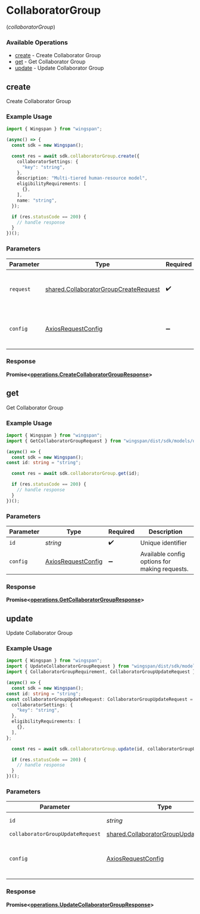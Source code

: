 # CollaboratorGroup
(*collaboratorGroup*)

### Available Operations

* [create](#create) - Create Collaborator Group
* [get](#get) - Get Collaborator Group
* [update](#update) - Update Collaborator Group

## create

Create Collaborator Group

### Example Usage

```typescript
import { Wingspan } from "wingspan";

(async() => {
  const sdk = new Wingspan();

  const res = await sdk.collaboratorGroup.create({
    collaboratorSettings: {
      "key": "string",
    },
    description: "Multi-tiered human-resource model",
    eligibilityRequirements: [
      {},
    ],
    name: "string",
  });

  if (res.statusCode == 200) {
    // handle response
  }
})();
```

### Parameters

| Parameter                                                                                      | Type                                                                                           | Required                                                                                       | Description                                                                                    |
| ---------------------------------------------------------------------------------------------- | ---------------------------------------------------------------------------------------------- | ---------------------------------------------------------------------------------------------- | ---------------------------------------------------------------------------------------------- |
| `request`                                                                                      | [shared.CollaboratorGroupCreateRequest](../../models/shared/collaboratorgroupcreaterequest.md) | :heavy_check_mark:                                                                             | The request object to use for the request.                                                     |
| `config`                                                                                       | [AxiosRequestConfig](https://axios-http.com/docs/req_config)                                   | :heavy_minus_sign:                                                                             | Available config options for making requests.                                                  |


### Response

**Promise<[operations.CreateCollaboratorGroupResponse](../../models/operations/createcollaboratorgroupresponse.md)>**


## get

Get Collaborator Group

### Example Usage

```typescript
import { Wingspan } from "wingspan";
import { GetCollaboratorGroupRequest } from "wingspan/dist/sdk/models/operations";

(async() => {
  const sdk = new Wingspan();
const id: string = "string";

  const res = await sdk.collaboratorGroup.get(id);

  if (res.statusCode == 200) {
    // handle response
  }
})();
```

### Parameters

| Parameter                                                    | Type                                                         | Required                                                     | Description                                                  |
| ------------------------------------------------------------ | ------------------------------------------------------------ | ------------------------------------------------------------ | ------------------------------------------------------------ |
| `id`                                                         | *string*                                                     | :heavy_check_mark:                                           | Unique identifier                                            |
| `config`                                                     | [AxiosRequestConfig](https://axios-http.com/docs/req_config) | :heavy_minus_sign:                                           | Available config options for making requests.                |


### Response

**Promise<[operations.GetCollaboratorGroupResponse](../../models/operations/getcollaboratorgroupresponse.md)>**


## update

Update Collaborator Group

### Example Usage

```typescript
import { Wingspan } from "wingspan";
import { UpdateCollaboratorGroupRequest } from "wingspan/dist/sdk/models/operations";
import { CollaboratorGroupRequirement, CollaboratorGroupUpdateRequest } from "wingspan/dist/sdk/models/shared";

(async() => {
  const sdk = new Wingspan();
const id: string = "string";
const collaboratorGroupUpdateRequest: CollaboratorGroupUpdateRequest = {
  collaboratorSettings: {
    "key": "string",
  },
  eligibilityRequirements: [
    {},
  ],
};

  const res = await sdk.collaboratorGroup.update(id, collaboratorGroupUpdateRequest);

  if (res.statusCode == 200) {
    // handle response
  }
})();
```

### Parameters

| Parameter                                                                                      | Type                                                                                           | Required                                                                                       | Description                                                                                    |
| ---------------------------------------------------------------------------------------------- | ---------------------------------------------------------------------------------------------- | ---------------------------------------------------------------------------------------------- | ---------------------------------------------------------------------------------------------- |
| `id`                                                                                           | *string*                                                                                       | :heavy_check_mark:                                                                             | Unique identifier                                                                              |
| `collaboratorGroupUpdateRequest`                                                               | [shared.CollaboratorGroupUpdateRequest](../../models/shared/collaboratorgroupupdaterequest.md) | :heavy_minus_sign:                                                                             | N/A                                                                                            |
| `config`                                                                                       | [AxiosRequestConfig](https://axios-http.com/docs/req_config)                                   | :heavy_minus_sign:                                                                             | Available config options for making requests.                                                  |


### Response

**Promise<[operations.UpdateCollaboratorGroupResponse](../../models/operations/updatecollaboratorgroupresponse.md)>**

